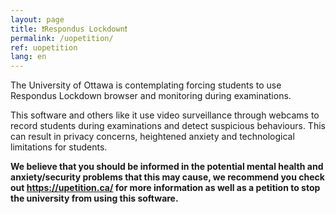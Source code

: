 ```yaml
---
layout: page
title: ❗Respondus Lockdown❗
permalink: /uopetition/
ref: uopetition 
lang: en
---
```


The University of Ottawa is contemplating forcing students to use Respondus Lockdown browser and monitoring during examinations.

This software and others like it use video surveillance through webcams to record students during examinations and detect suspicious behaviours. This can result in privacy concerns, heightened anxiety and technological limitations for students.

<b> We believe that you should be informed in the potential mental health and anxiety/security problems that this may cause, we recommend you check out <a href="https://upetition.ca/" target="_blank" class="">https://upetition.ca/</a> for more information as well as a petition to stop the university from using this software. </b>

